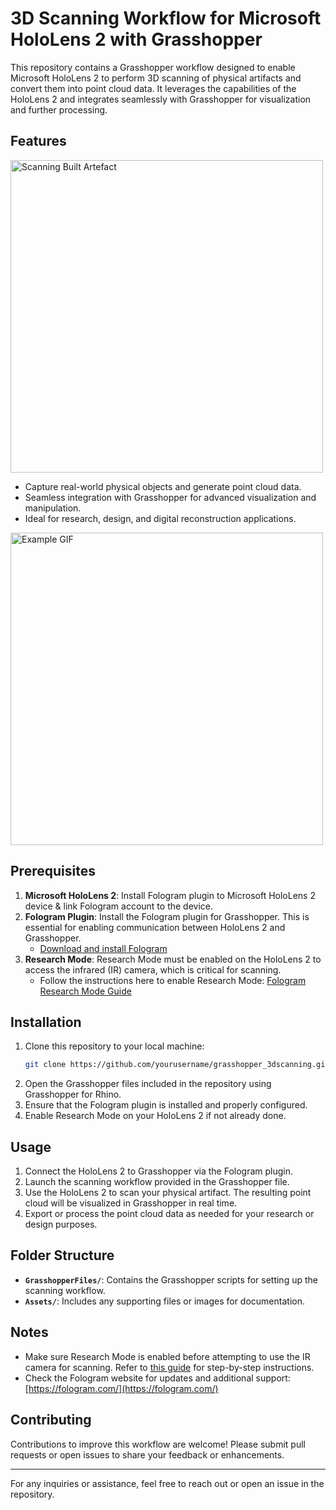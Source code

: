 # 3D Scanning Workflow for Microsoft HoloLens 2 with Grasshopper

This repository contains a Grasshopper workflow designed to enable Microsoft HoloLens 2 to perform 3D scanning of physical artifacts and convert them into point cloud data. It leverages the capabilities of the HoloLens 2 and integrates seamlessly with Grasshopper for visualization and further processing.

## Features
<img src="https://github.com/LoyWeiWin/Grasshopper_3DScanning/blob/main/Assets/Thumbnails/Img_3DScanningProcedure_UsingMicrosoftHololens2.jpg?raw=true" alt="Scanning Built Artefact" width="500">

- Capture real-world physical objects and generate point cloud data.
- Seamless integration with Grasshopper for advanced visualization and manipulation.
- Ideal for research, design, and digital reconstruction applications.

<img src="https://github.com/LoyWeiWin/Grasshopper_3DScanning/blob/main/Assets/Thumbnails/Vid_3DScannedStructure.gif?raw=true" alt="Example GIF" width="500">

## Prerequisites
1. **Microsoft HoloLens 2**: Install Fologram plugin to Microsoft HoloLens 2 device & link Fologram account to the device.
2. **Fologram Plugin**: Install the Fologram plugin for Grasshopper. This is essential for enabling communication between HoloLens 2 and Grasshopper.
   - [Download and install Fologram](https://fologram.com/)
3. **Research Mode**: Research Mode must be enabled on the HoloLens 2 to access the infrared (IR) camera, which is critical for scanning.
   - Follow the instructions here to enable Research Mode: [Fologram Research Mode Guide](https://docs.fologram.com/e0299e1613584158b8c9a5ec6d1bfad5#Enabling_Research_Mode)

## Installation
1. Clone this repository to your local machine:
   ```bash
   git clone https://github.com/yourusername/grasshopper_3dscanning.git
   ```
2. Open the Grasshopper files included in the repository using Grasshopper for Rhino.
3. Ensure that the Fologram plugin is installed and properly configured.
4. Enable Research Mode on your HoloLens 2 if not already done.

## Usage
1. Connect the HoloLens 2 to Grasshopper via the Fologram plugin.
2. Launch the scanning workflow provided in the Grasshopper file.
3. Use the HoloLens 2 to scan your physical artifact. The resulting point cloud will be visualized in Grasshopper in real time.
4. Export or process the point cloud data as needed for your research or design purposes.

## Folder Structure
- **`GrasshopperFiles/`**: Contains the Grasshopper scripts for setting up the scanning workflow.
- **`Assets/`**: Includes any supporting files or images for documentation.

## Notes
- Make sure Research Mode is enabled before attempting to use the IR camera for scanning. Refer to [this guide](https://docs.fologram.com/e0299e1613584158b8c9a5ec6d1bfad5#Enabling_Research_Mode) for step-by-step instructions.
- Check the Fologram website for updates and additional support: [https://fologram.com/](https://fologram.com/)

## Contributing
Contributions to improve this workflow are welcome! Please submit pull requests or open issues to share your feedback or enhancements.

---

For any inquiries or assistance, feel free to reach out or open an issue in the repository.
